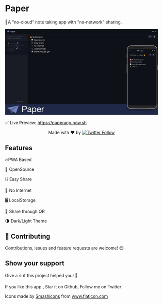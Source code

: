 # Paper

🚀A "no-cloud" note taking app with "no-network" sharing.

[![Paper](https://github.com/JP1016/Paper/blob/master/preview.png?raw=true 'Paper')]()

✅ Live Preview: <a href="https://paperapp.now.sh/" target="_BLANK">https://paperapp.now.sh</a>

  <p align="center">
   Made with ❤️ by <a href="https://twitter.com/JP1016v1"><img alt="Twitter Follow" src="https://img.shields.io/twitter/follow/jp1016v1?style=social"> </a>
  </p>


## Features

🔥PWA Based

📖 OpenSource

⛓️ Easy Share

🔌 No Internet

🖥️ LocalStorage

📠 Share through QR

🌗 Dark/Light Theme

## 🤝 Contributing

Contributions, issues and feature requests are welcome! 😍

## Show your support

Give a ⭐️ if this project helped you! 🥰

If you like this app , Star it on Github, Follow me on Twitter


<div>Icons made by <a href="https://www.flaticon.com/authors/smashicons" title="Smashicons">Smashicons</a> from <a href="https://www.flaticon.com/"             title="Flaticon">www.flaticon.com</a></div>
